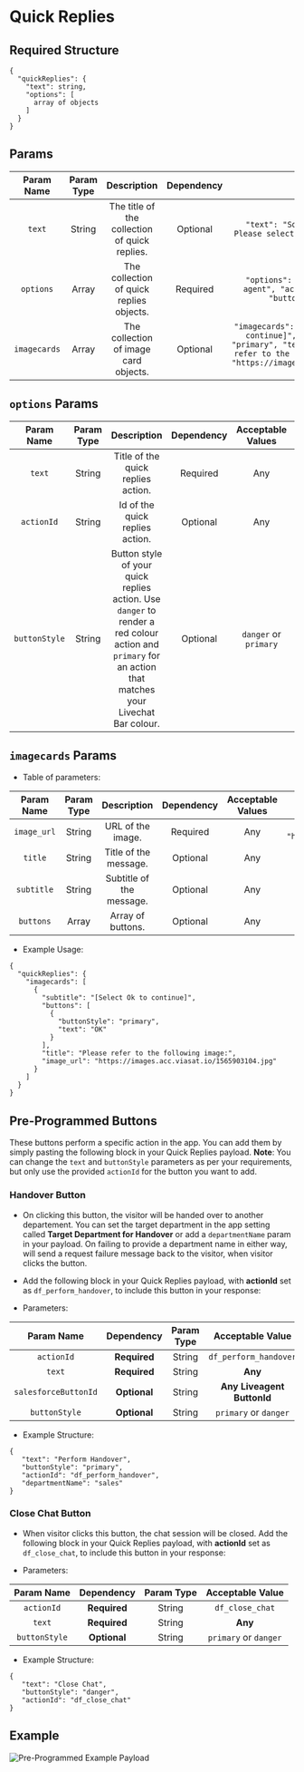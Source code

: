 # Quick Replies

## Required Structure
```
{
  "quickReplies": {
    "text": string,
    "options": [
      array of objects
    ]
  }
}
```

## Params

| **Param Name** | **Param Type** |                **Description**                | **Dependency** |                                                                                                                **Example**                                                                                                                |
|:--------------:|:--------------:|:---------------------------------------------:|:--------------:|:-----------------------------------------------------------------------------------------------------------------------------------------------------------------------------------------------------------------------------------------:|
|     `text`     |     String     | The title of the collection of quick replies. |    Optional    |                                                                        ``` "text": "Sorry I don't know the answer. Please select one of the following options:" ```                                                                       |
|    `options`   |      Array     |    The collection of quick replies objects.   |    Required    |                                                           ``` "options": [ { "text": "Start chat with agent", "actionId": "sflaia-start-chat", "buttonStyle" : "primary" } ] ```                                                          |
|  `imagecards`  |      Array     |     The collection of image card objects.     |    Optional    | ``` "imagecards": [ { "subtitle": "[Select Ok to continue]", "buttons": { "buttonStyle": "primary", "text": "OK" } ], "title": "Please refer to the following image:", "image_url": "https://images.acc.viasat.io/1565903104.jpg" } ] ``` |

## `options` Params

| **Param Name** | **Param Type** |                                                                      **Description**                                                                     | **Dependency** | **Acceptable Values** |               **Example**               |
|:--------------:|:--------------:|:--------------------------------------------------------------------------------------------------------------------------------------------------------:|:--------------:|:---------------------:|:---------------------------------------:|
|     `text`     |     String     |                                                            Title of the quick replies action.                                                            |    Required    |          Any          |       ``` "text": "Start Chat" ```      |
|   `actionId`   |     String     |                                                              Id of the quick replies action.                                                             |    Optional    |          Any          | ``` "actionId": "sflaia-start-chat" ``` |
|  `buttonStyle` |     String     | Button style of your quick replies action. Use `danger` to render a red colour action and `primary` for an action that matches your Livechat Bar colour. |    Optional    | `danger` or `primary` |     ``` "buttonStyle": "primary" ```    |

## `imagecards` Params

- Table of parameters:

| **Param Name** | **Param Type** |      **Description**     | **Dependency** | **Acceptable Values** |                             **Example**                            |
|:--------------:|:--------------:|:------------------------:|:--------------:|:---------------------:|:------------------------------------------------------------------:|
|   `image_url`  |     String     |     URL of the image.    |    Required    |          Any          | ``` "image_url": "https://images.acc.viasat.io/1565903104.jpg" ``` |
|     `title`    |     String     |   Title of the message.  |    Optional    |          Any          |                        ``` "title": "OK" ```                       |
|   `subtitle`   |     String     | Subtitle of the message. |    Optional    |          Any          |            ``` "subtitle": "[Click OK to continue]" ```            |
|    `buttons`   |      Array     |     Array of buttons.    |    Optional    |          Any          |  ``` "buttons": [ { "buttonStyle": "primary", "text": "OK" } ] ``` |

- Example Usage:

```
{
  "quickReplies": {
    "imagecards": [
      {
        "subtitle": "[Select Ok to continue]",
        "buttons": [
          {
            "buttonStyle": "primary",
            "text": "OK"
          }
        ],
        "title": "Please refer to the following image:",
        "image_url": "https://images.acc.viasat.io/1565903104.jpg"
      }
    ]
  }
}
```

## Pre-Programmed Buttons

These buttons perform a specific action in the app. You can add them by simply pasting the following block in your Quick Replies payload. **Note**: You can change the `text` and `buttonStyle` parameters as per your requirements, but only use the provided `actionId` for the button you want to add.

### Handover Button

- On clicking this button, the visitor will be handed over to another departement. You can set the target department in the app setting called **Target Department for Handover** or add a `departmentName` param in your payload. On failing to provide a department name in either way, will send a request failure message back to the visitor, when visitor clicks the button. 

- Add the following block in your Quick Replies payload, with **actionId** set as `df_perform_handover`, to include this button in your response:

- Parameters:

|      Param Name      |  Dependency  | Param Type |      Acceptable Value      |
|:--------------------:|:------------:|:----------:|:--------------------------:|
|      `actionId`      | **Required** |   String   |    `df_perform_handover`   |
|        `text`        | **Required** |   String   |           **Any**          |
| `salesforceButtonId` | **Optional** |   String   | **Any Liveagent ButtonId** |
|     `buttonStyle`    | **Optional** |   String   |    `primary` or `danger`   |

- Example Structure:

```
{
   "text": "Perform Handover",
   "buttonStyle": "primary",
   "actionId": "df_perform_handover",
   "departmentName": "sales"
}
```

### Close Chat Button

- When visitor clicks this button, the chat session will be closed. Add the following block in your Quick Replies payload, with **actionId** set as `df_close_chat`, to include this button in your response:

- Parameters:

|   Param Name  |  Dependency  | Param Type |    Acceptable Value   |
|:-------------:|:------------:|:----------:|:---------------------:|
|   `actionId`  | **Required** |   String   |    `df_close_chat`    |
|     `text`    | **Required** |   String   |        **Any**        |
| `buttonStyle` | **Optional** |   String   | `primary` or `danger` |

- Example Structure:

```
{
   "text": "Close Chat",
   "buttonStyle": "danger",
   "actionId": "df_close_chat"
}
```

## Example

![Pre-Programmed Example Payload](https://user-images.githubusercontent.com/41849970/92283593-d5e70a80-ef1d-11ea-8860-e91a4980515f.png)
